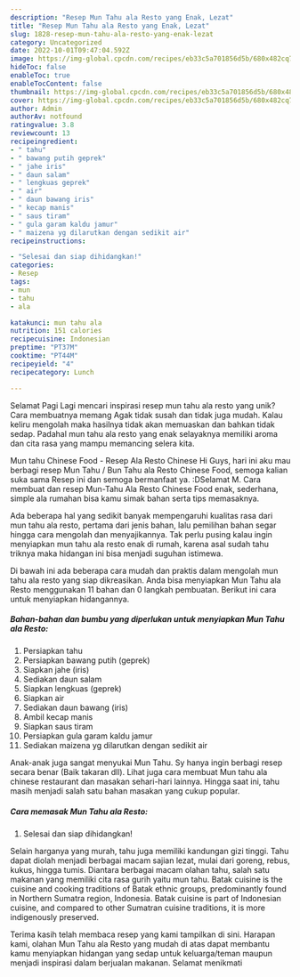 ```yaml
---
description: "Resep Mun Tahu ala Resto yang Enak, Lezat"
title: "Resep Mun Tahu ala Resto yang Enak, Lezat"
slug: 1828-resep-mun-tahu-ala-resto-yang-enak-lezat
category: Uncategorized
date: 2022-10-01T09:47:04.592Z
image: https://img-global.cpcdn.com/recipes/eb33c5a701856d5b/680x482cq70/mun-tahu-ala-resto-foto-resep-utama.jpg
hideToc: false
enableToc: true
enableTocContent: false
thumbnail: https://img-global.cpcdn.com/recipes/eb33c5a701856d5b/680x482cq70/mun-tahu-ala-resto-foto-resep-utama.jpg
cover: https://img-global.cpcdn.com/recipes/eb33c5a701856d5b/680x482cq70/mun-tahu-ala-resto-foto-resep-utama.jpg
author: Admin
authorAv: notfound
ratingvalue: 3.8
reviewcount: 13
recipeingredient:
- " tahu"
- " bawang putih geprek"
- " jahe iris"
- " daun salam"
- " lengkuas geprek"
- " air"
- " daun bawang iris"
- " kecap manis"
- " saus tiram"
- " gula garam kaldu jamur"
- " maizena yg dilarutkan dengan sedikit air"
recipeinstructions:

- "Selesai dan siap dihidangkan!"
categories:
- Resep
tags:
- mun
- tahu
- ala

katakunci: mun tahu ala 
nutrition: 151 calories
recipecuisine: Indonesian
preptime: "PT37M"
cooktime: "PT44M"
recipeyield: "4"
recipecategory: Lunch

---
```



Selamat Pagi Lagi mencari inspirasi resep mun tahu ala resto yang unik? Cara membuatnya memang Agak tidak susah dan tidak juga mudah. Kalau keliru mengolah maka hasilnya tidak akan memuaskan dan bahkan tidak sedap. Padahal mun tahu ala resto yang enak selayaknya memiliki aroma dan cita rasa yang mampu memancing selera kita.


Mun tahu Chinese Food - Resep Ala Resto Chinese Hi Guys, hari ini aku mau berbagi resep Mun Tahu / Bun Tahu ala Resto Chinese Food, semoga kalian suka sama Resep ini dan semoga bermanfaat ya. :DSelamat M. Cara membuat dan resep Mun-Tahu Ala Resto Chinese Food enak, sederhana, simple ala rumahan bisa kamu simak bahan serta tips memasaknya.

Ada beberapa hal yang sedikit banyak mempengaruhi kualitas rasa dari mun tahu ala resto, pertama dari jenis bahan, lalu pemilihan bahan segar hingga cara mengolah dan menyajikannya. Tak perlu pusing kalau ingin menyiapkan mun tahu ala resto enak di rumah, karena asal sudah tahu triknya maka hidangan ini bisa menjadi suguhan istimewa.


Di bawah ini ada beberapa cara mudah dan praktis dalam mengolah mun tahu ala resto yang siap dikreasikan. Anda bisa menyiapkan Mun Tahu ala Resto menggunakan 11 bahan dan 0 langkah pembuatan. Berikut ini cara untuk menyiapkan hidangannya.

<!--inarticleads1-->

##### Bahan-bahan dan bumbu yang diperlukan untuk menyiapkan Mun Tahu ala Resto:

1. Persiapkan  tahu
1. Persiapkan  bawang putih (geprek)
1. Siapkan  jahe (iris)
1. Sediakan  daun salam
1. Siapkan  lengkuas (geprek)
1. Siapkan  air
1. Sediakan  daun bawang (iris)
1. Ambil  kecap manis
1. Siapkan  saus tiram
1. Persiapkan  gula garam kaldu jamur
1. Sediakan  maizena yg dilarutkan dengan sedikit air


Anak-anak juga sangat menyukai Mun Tahu. Sy hanya ingin berbagi resep secara benar (Baik takaran dll). Lihat juga cara membuat Mun tahu ala chinese restaurant dan masakan sehari-hari lainnya. Hingga saat ini, tahu masih menjadi salah satu bahan masakan yang cukup popular. 

<!--inarticleads2-->

##### Cara memasak Mun Tahu ala Resto:


1. Selesai dan siap dihidangkan!

Selain harganya yang murah, tahu juga memiliki kandungan gizi tinggi. Tahu dapat diolah menjadi berbagai macam sajian lezat, mulai dari goreng, rebus, kukus, hingga tumis. Diantara berbagai macam olahan tahu, salah satu makanan yang memiliki cita rasa gurih yaitu mun tahu. Batak cuisine is the cuisine and cooking traditions of Batak ethnic groups, predominantly found in Northern Sumatra region, Indonesia. Batak cuisine is part of Indonesian cuisine, and compared to other Sumatran cuisine traditions, it is more indigenously preserved. 

Terima kasih telah membaca resep yang kami tampilkan di sini. Harapan kami, olahan Mun Tahu ala Resto yang mudah di atas dapat membantu kamu menyiapkan hidangan yang sedap untuk keluarga/teman maupun menjadi inspirasi dalam berjualan makanan. Selamat menikmati
